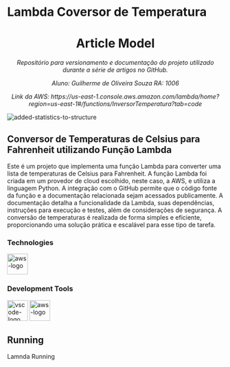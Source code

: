 # Lambda Coversor de Temperatura
<h1 align="center">Article Model</h1>
<p align="center"><i>Repositório para versionamento e documentação do projeto utilizado durante a série de artigos no GitHub.</i></p>

<p align="center"><i>Aluno: Guilherme de Oliveira Souza RA: 1006</i></p>

<p align="center"><i>Link da AWS: https://us-east-1.console.aws.amazon.com/lambda/home?region=us-east-1#/functions/InversorTemperatura?tab=code</i></p>

![added-statistics-to-structure](https://raw.githubusercontent.com/balta-io/blog/main/documentacao-com-github/images/added-statistics-to-structure.jpg)

##  Conversor de Temperaturas de Celsius para Fahrenheit utilizando Função Lambda

Este é um projeto que implementa uma função Lambda para converter uma lista de temperaturas de Celsius para Fahrenheit. A função Lambda foi criada em um provedor de cloud escolhido, neste caso, a AWS, e utiliza a linguagem Python. A integração com o GitHub permite que o código fonte da função e a documentação relacionada sejam acessados publicamente. A documentação detalha a funcionalidade da Lambda, suas dependências, instruções para execução e testes, além de considerações de segurança. A conversão de temperaturas é realizada de forma simples e eficiente, proporcionando uma solução prática e escalável para esse tipo de tarefa.

### Technologies
<p display="inline-block">
  <img width="48" src="https://icons8.com/icon/33039/amazon-web-services" alt="aws-logo"/>
</p>
                                                                                                  
### Development Tools

<p display="inline-block">
  <img width="48" src="https://upload.wikimedia.org/wikipedia/commons/thumb/9/9a/Visual_Studio_Code_1.35_icon.svg/2048px-Visual_Studio_Code_1.35_icon.svg.png" alt="vscode-logo"/>
  <img width="48" src="https://icons8.com/icon/33039/amazon-web-services" alt="aws-logo"/>
</p>

## Running
Lamnda Running
